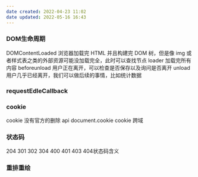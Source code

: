 ```yaml
---
date created: 2022-04-23 11:02
date updated: 2022-05-16 16:43
---
```


### DOM生命周期

DOMContentLoaded 浏览器加载完 HTML 并且构建完 DOM 树，但是像 img 或者样式表之类的外部资源可能没加载完全，此时可以查找节点
loader 加载完所有内容
beforeunload 用户正在离开，可以检查是否保存以及询问是否离开
unload 用户几乎已经离开，我们可以做后续的事情，比如统计数据

### requestEdleCallback

### cookie

cookie 没有官方的删除 api
document.cookie
cookie 跨域

### 状态码

204 301 302 304 400 401 403  404状态码含义

### 重排重绘
